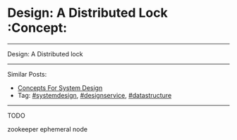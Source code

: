 # Design: A Distributed Lock     :Concept:


---

Design: A Distributed lock  

---

Similar Posts:  
-   [Concepts For System Design](https://code.dennyzhang.com/design-concept)
-   Tag: [#systemdesign](https://code.dennyzhang.com/tag/systemdesign), [#designservice](https://code.dennyzhang.com/tag/designservice), [#datastructure](https://code.dennyzhang.com/tag/datastructure)

---

TODO  

zookeeper ephemeral node